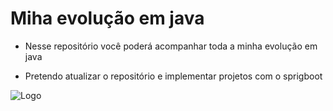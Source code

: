 # Miha evolução em java

* Nesse repositório você poderá acompanhar toda a minha evolução em java

* Pretendo atualizar o repositório e implementar projetos com o sprigboot 



![Logo](https://cdn0.iconfinder.com/data/icons/huge-basic-icons-part-3/512/Java.png) 

